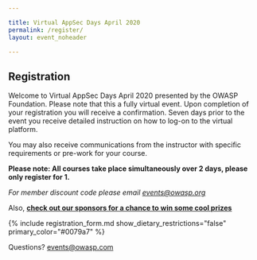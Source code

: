 ```yaml
---

title: Virtual AppSec Days April 2020
permalink: /register/
layout: event_noheader

---
```


## Registration 

Welcome to Virtual AppSec Days April 2020 presented by the OWASP Foundation. Please note that this a fully virtual event. Upon completion of your registration you will receive a confirmation. Seven days prior to the event you receive detailed instruction on how to log-on to the virtual platform. 

You may also receive communications from the instructor with specific requirements or pre-work for your course. 

**Please note: All courses take place simultaneously over 2 days, please only register for 1.**

*For member discount code please email events@owasp.org*

Also, **[check out our sponsors for a chance to win some cool prizes](https://appsecdays.org/sponsors/swag/)**

{% include registration_form.md show_dietary_restrictions="false" primary_color="#0079a7" %}

Questions? [events@owasp.com](mailto:events@owasp.com?subject=Virtual%20AppSec%20Days%20Inquiry)
